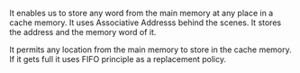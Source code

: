 It enables us to store any word from the main memory at any place in a cache
memory. It uses Associative Addresss behind the scenes. It stores the address
and the memory word of it.

It permits any location from the main memory to store in the cache memory. 
If it gets full it uses FIFO principle as a replacement policy.
